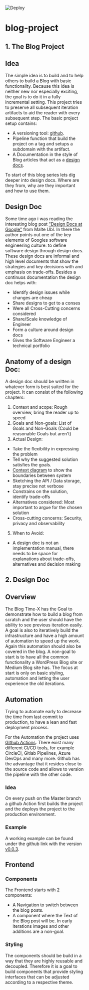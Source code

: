 ![Deploy](https://github.com/julianiff/blog-project/workflows/Deploy/badge.svg)

# blog-project

<section style="width: 50%;">

# 1\. The Blog Project

## Idea

The simple idea is to build and to help others to build a Blog with basic functionality. Because this idea is neither new nor especially exciting, the goal is to do it in a fully incremental setting. This project tries to preserve all subsequent iteration artifacts to aid the reader with every subsequent step. The basic project setup contains:

*   A versioning tool: [github](https://github.com/julianiff/blog-project).
*   Pipeline function that build the project on a tag and setups a subdomain with the artifact.
*   A Documentation in the style of Blog articles that act as a [design docs](#designdocs).

To start of this blog series lets dig deeper into design docs. Where are they from, why are they important and how to use them.

## Design Doc

Some time ago i was reading the interesting blog post ["Design Docs at Google"](https://www.industrialempathy.com/posts/design-docs-at-google/) from Malte Ubl. In there the author points out one of the key elements of Googles software engineering culture: to define software design through design docs. These design docs are informal and high level documents that show the strategies and key decisions with and emphasis on trade-offs. Besides a continuos documentation the design doc helps with:

*   Identify design issues while changes are cheap
*   Share designs to get to a conses
*   Were all Cross-Cutting concerns considered
*   Share/Scale knowledge of Engineer
*   Form a culture around design docs
*   Gives the Software Engineer a technical portfolio

## Anatomy of a design Doc:

A design doc should be written in whatever form is best suited for the project. It can consist of the following chapters:

1.  Context and scope: Rough overview, bring the reader up to speed
2.  Goals and Non-goals: List of Goals and Non-Goals (Could be reasonable Goals but aren't)
3.  Actual Design:

*   Take the flexibility in expressing the problem
*   Tell why the suggested solution satisfies the goals.
*   [Context diagram](https://en.wikipedia.org/wiki/System_context_diagram) to show the boundaries between system
*   Sketching the API / Data storage, stay precise not verbose
*   Constrains on the solution, identify trade-offs
*   Alternatives considered: Most important to argue for the chosen solution
*   Cross-cutting concerns: Security, privacy and observability

5.  When to Avoid:

*   A design doc is not an implementation manual, there needs to be space for explanations about trade-offs, alternatives and decision making

</section>

<section style="width: 50%;">

# 2\. Design Doc

## Overview

The Blog Time-X has the Goal to demonstrate how to build a blog from scratch and the user should have the ability to see previous iteration easily. A goal is also to iteratively build the infrastructure and have a high amount of automation to speed up the work. Again this automation should also be covered in the blog. A non-goal to start is to have all the common functionality a WordPress Blog site or Medium Blog site has. The focus at start is only on basic styling, automation and letting the user experience the old iterations.

## Automation

Trying to automate early to decrease the time from last commit to production, to have a lean and fast deployment process.

For the Automation the project uses [Github Actions](https://docs.github.com/en/actions). There exist many different CI/CD tools, for example CircleCI, Gitlab Pipelines, Azure DevOps and many more. Github has the advantage that it resides close to the source code and allows to version the pipeline with the other code.

### Idea

On every push on the Master branch a github Action first builds the project and the deploys the project to the production environment.

### Example

A working example can be found under the github link with the version [v0.0.3](https://github.com/julianiff/blog-project/blob/v0.0.3/.github/workflows/upload.yml).

## Frontend

### Components

The Frontend starts with 2 components:

*   A Navigation to switch between the blog posts.
*   A component where the Text of the Blog post will be. In early iterations images and other additions are a non-goal.

### Styling

The components should be build in a way that they are highly reusable and decoupled. Therefore it is a goal to build components that provide styling interfaces that can be adjusted according to a respective theme.

</section>
